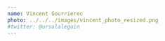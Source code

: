 ```yaml
---
name: Vincent Gourrierec
photo: ../../../images/vincent_photo_resized.png
#twitter: @ursulaleguin
---
```

